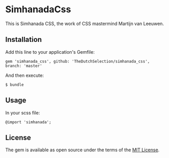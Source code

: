 # SimhanadaCss

This is Simhanada CSS, the work of CSS mastermind Martijn van Leeuwen.

## Installation

Add this line to your application's Gemfile:

```
gem 'simhanada_css', github: 'TheDutchSelection/simhanada_css', branch: 'master'
```

And then execute:

```
$ bundle
```

## Usage

In your scss file:

```
@import 'simhanada';
```

## License

The gem is available as open source under the terms of the [MIT License](http://opensource.org/licenses/MIT).

